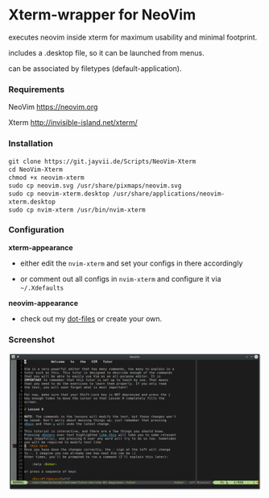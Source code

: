 # Xterm-wrapper for NeoVim

executes neovim inside xterm for maximum usability and minimal footprint.

includes a .desktop file, so it can be launched from menus.

can be associated by filetypes (default-application).

### Requirements

NeoVim https://neovim.org

Xterm http://invisible-island.net/xterm/

### Installation
```
git clone https://git.jayvii.de/Scripts/NeoVim-Xterm
cd NeoVim-Xterm
chmod +x neovim-xterm
sudo cp neovim.svg /usr/share/pixmaps/neovim.svg
sudo cp neovim-xterm.desktop /usr/share/applications/neovim-xterm.desktop
sudo cp nvim-xterm /usr/bin/nvim-xterm
```

### Configuration

**xterm-appearance**

- either edit the `nvim-xterm` and set your configs in there accordingly

- or comment out all configs in `nvim-xterm` and configure it via `~/.Xdefaults`

**neovim-appearance**

- check out my [dot-files](https://git.jayvii.de/dotfiles/nvim) or create your own.

### Screenshot
![Screenshot of Vim-Tutor in NeoVim-Xterm](./screenshot.png)
